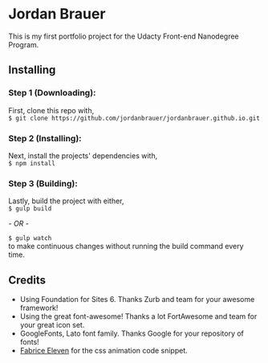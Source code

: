 # Jordan Brauer

This is my first portfolio project for the Udacty Front-end Nanodegree Program.

## Installing

### Step 1 (Downloading):

First, clone this repo with,
<br>`$ git clone https://github.com/jordanbrauer/jordanbrauer.github.io.git`

### Step 2 (Installing):

Next, install the projects' dependencies with,
<br>`$ npm install`

### Step 3 (Building):

Lastly, build the project with either,
<br>`$ gulp build`

_\- OR -_

`$ gulp watch`<br>
to make continuous changes without running the build command every time.

## Credits
* Using Foundation for Sites 6. Thanks Zurb and team for your awesome framework!
* Using the great font-awesome! Thanks a lot FortAwesome and team for your great icon set.
* GoogleFonts, Lato font family. Thanks Google for your repository of fonts!
* [Fabrice Eleven](https://fabriceleven.com/design/creating-fancy-css3-fade-in-animations-on-page-load/) for the css animation code snippet.
